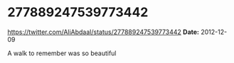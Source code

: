 # 277889247539773442
https://twitter.com/AliAbdaal/status/277889247539773442
**Date:** 2012-12-09

A walk to remember was so beautiful
